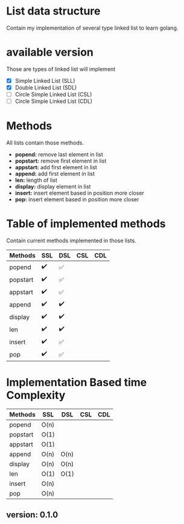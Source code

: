 # List data structure
Contain my implementation of several type linked list to learn golang.

# available version 
Those are types of linked list will implement
- [X] Simple Linked List (SLL)
- [X] Double Linked List (SDL)
- [ ] Circle Simple Linked List (CSL)
- [ ] Circle Simple Linked List (CDL)

# Methods
All lists contain those methods.

- **popend:** remove last element in list
- **popstart:** remove first element in list
- **appstart:** add first element in list
- **append:** add first element in list
- **len:** length of list
- **display:** display element in list
- **insert:** insert element based in position more closer
- **pop:** insert element based in position more closer

# Table of implemented methods
Contain current methods implemented in those lists.

| Methods | SSL | DSL | CSL | CDL |
| ---- | ---- | ---- | ---- | ---- |
| popend | :heavy_check_mark: | :white_check_mark: | | |
| popstart| :heavy_check_mark: | :white_check_mark: | | |
| appstart | :heavy_check_mark: | :white_check_mark: | | |
| append| :heavy_check_mark: | :heavy_check_mark: | | |
| display | :heavy_check_mark: | :heavy_check_mark: | | |
| len| :heavy_check_mark: | :heavy_check_mark: | | |
| insert | :heavy_check_mark: | :white_check_mark: | | |
| pop| :heavy_check_mark: | :white_check_mark: | | |

# Implementation Based time Complexity
| Methods  |  SSL | DSL | CSL | CDL |
| ---- | ---- | ---- | ---- | ---- |
| popend   | O(n) | | | | 
| popstart | O(1) | | | |
| appstart | O(1) | | | |
| append   | O(n) | O(n) | | |
| display  | O(n) | O(n) | | |
| len      | O(1) | O(1) | | |
| insert   | O(n) | | | |
| pop      | O(n) | | | |

## version: 0.1.0
